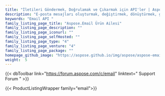 ```yaml
---
title: "İletileri Göndermek, Doğrulamak ve Çıkarmak için API'ler | Aspose.Email Ürün Ailesi"
description: "E-posta mesajları oluşturmak, değiştirmek, dönüştürmek, göndermek veya almak için .NET, Java, C++, Android ve Python kitaplıkları indirin. Mesaj depolama dosyaları oluşturun veya PST, OST ve MBOX'tan içerik çıkarın. IMAP, POP3 veya Exchange ile bağlanın ve tekrarlama kalıpları oluşturun veya tüketin."
keywords: "Email API "
family_listing_page_title: "Aspose.Email Ürün Ailesi"
family_listing_page_description: ""
family_listing_page_iconurl: ""
family_listing_page_selfHosted: ""
family_listing_page_type: "4"
family_listing_page_venture: "4"
family_listing_page_package: ""
homepage_github_image: "https://aspose.github.io/img/aspose/aspose-email.png"
weight:  5
---
```


{{< dbToolbar link="https://forum.aspose.com/c/email" linktext=" Support Forum " >}}

{{< ProductListingWrapper family="email">}}

